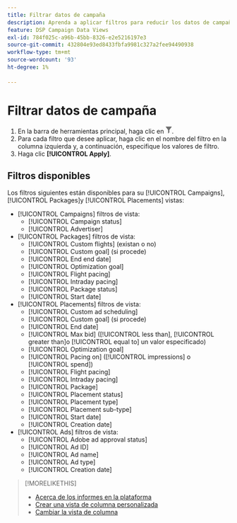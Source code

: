 ```yaml
---
title: Filtrar datos de campaña
description: Aprenda a aplicar filtros para reducir los datos de campaña mostrados.
feature: DSP Campaign Data Views
exl-id: 784f025c-a96b-45bb-8326-e2e5216197e3
source-git-commit: 432804e93ed8433fbfa9981c327a2fee94490938
workflow-type: tm+mt
source-wordcount: '93'
ht-degree: 1%

---
```


# Filtrar datos de campaña

1. En la barra de herramientas principal, haga clic en ![Botón Filtro](/help/dsp/assets/filter.png).
1. Para cada filtro que desee aplicar, haga clic en el nombre del filtro en la columna izquierda y, a continuación, especifique los valores de filtro.
1. Haga clic **[!UICONTROL Apply]**.

## Filtros disponibles

Los filtros siguientes están disponibles para su [!UICONTROL Campaigns], [!UICONTROL Packages]y [!UICONTROL Placements] vistas:

* [!UICONTROL Campaigns] filtros de vista:
   * [!UICONTROL Campaign status]
   * [!UICONTROL Advertiser]
* [!UICONTROL Packages] filtros de vista:
   * [!UICONTROL Custom flights] (existan o no)
   * [!UICONTROL Custom goal] (si procede)
   * [!UICONTROL End end date]
   * [!UICONTROL Optimization goal]
   * [!UICONTROL Flight pacing]
   * [!UICONTROL Intraday pacing]
   * [!UICONTROL Package status]
   * [!UICONTROL Start date]
* [!UICONTROL Placements] filtros de vista:
   * [!UICONTROL Custom ad scheduling]
   * [!UICONTROL Custom goal] (si procede)
   * [!UICONTROL End date]
   * [!UICONTROL Max bid] ([!UICONTROL less than], [!UICONTROL greater than]o [!UICONTROL equal to] un valor especificado)
   * [!UICONTROL Optimization goal]
   * [!UICONTROL Pacing on] ([!UICONTROL impressions] o [!UICONTROL spend])
   * [!UICONTROL Flight pacing]
   * [!UICONTROL Intraday pacing]
   * [!UICONTROL Package]
   * [!UICONTROL Placement status]
   * [!UICONTROL Placement type]
   * [!UICONTROL Placement sub-type]
   * [!UICONTROL Start date]
   * [!UICONTROL Creation date]
* [!UICONTROL Ads] filtros de vista:
   * [!UICONTROL Adobe ad approval status]
   * [!UICONTROL Ad ID]
   * [!UICONTROL Ad name]
   * [!UICONTROL Ad type]
   * [!UICONTROL Creation date]

>[!MORELIKETHIS]
>
>* [Acerca de los informes en la plataforma](campaign-reports-about.md)
>* [Crear una vista de columna personalizada](column-view-create.md)
>* [Cambiar la vista de columna](column-view-change.md)

